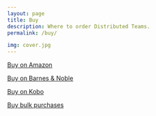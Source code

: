 ```yaml
---
layout: page
title: Buy
description: Where to order Distributed Teams.
permalink: /buy/

img: cover.jpg
---
```


<main id="main-content">
    <div class="jumbotron jumbotron-home">
        <div class="container">
            <div class="row">
                <div class="col-md-6 book-text">
                  <p class="buy"><a href="https://www.amazon.com/Distributed-Teams-Practice-Together-Physically/dp/1732254923/" class="btn-primary">Buy on Amazon</a></p>
                  <p class="buy"><a href="https://www.barnesandnoble.com/w/distributed-teams-john-oduinn/1130974497?ean=9781732254930" class="btn-primary">Buy on Barnes & Noble</a></p>
                  <p class="buy"><a href="https://www.kobo.com/us/en/ebook/distributed-teams" class="btn-primary">Buy on Kobo</a></p>
                  <p class="buy"><a href="{{ site.baseurl }}/contact" class="btn-primary">Buy bulk purchases</a></p>
                </div>
            </div>
        </div>
    </div>

